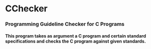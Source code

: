 # CChecker

### Programming Guideline Checker for C Programs

#### This program takes as argument a C program and certain standard specifications and checks the C program against given standards.


